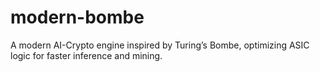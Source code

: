 # modern-bombe
A modern AI-Crypto engine inspired by Turing’s Bombe, optimizing ASIC logic for faster inference and mining.
